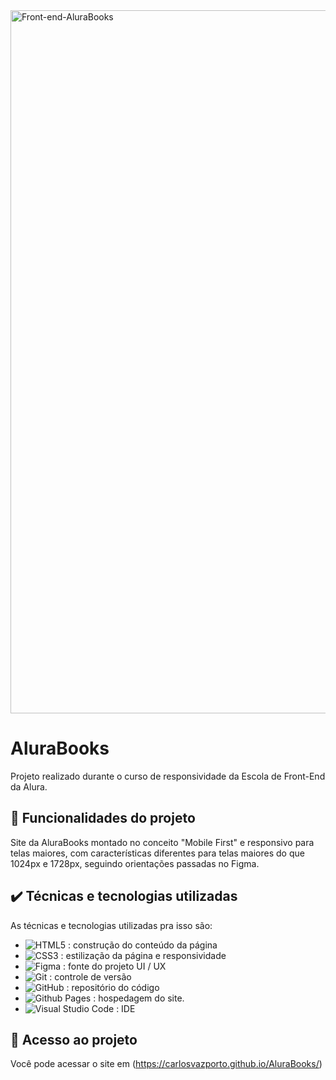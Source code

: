 <img width="2250" height="1125" alt="Front-end-AluraBooks" src="https://github.com/user-attachments/assets/6fbfee20-bf50-4c51-97d4-59444fe90f48" />

# AluraBooks

Projeto realizado durante o curso de responsividade da Escola de Front-End da Alura.

## 🔨 Funcionalidades do projeto

Site da AluraBooks montado no conceito "Mobile First" e responsivo para telas maiores, com características diferentes para telas maiores do que 1024px e 1728px, seguindo orientações passadas no Figma.

## ✔️ Técnicas e tecnologias utilizadas

As técnicas e tecnologias utilizadas pra isso são:

- ![HTML5](https://img.shields.io/badge/HTML5-E34F26?style=for-the-badge&logo=html5&logoColor=white") : construção do conteúdo da página
- ![CSS3](https://img.shields.io/badge/CSS3-1572B6?style=for-the-badge&logo=css3&logoColor=white") : estilização da página e responsividade
- ![Figma](https://img.shields.io/badge/figma-%23F24E1E.svg?style=for-the-badge&logo=figma&logoColor=white) : fonte do projeto UI / UX
- ![Git](https://img.shields.io/badge/git-%23F05033.svg?style=for-the-badge&logo=git&logoColor=white) : controle de versão
- ![GitHub](https://img.shields.io/badge/github-%23121011.svg?style=for-the-badge&logo=github&logoColor=white) : repositório do código
- ![Github Pages](https://img.shields.io/badge/github%20pages-121013?style=for-the-badge&logo=github&logoColor=white) : hospedagem do site.
- ![Visual Studio Code](https://img.shields.io/badge/Visual%20Studio%20Code-0078d7.svg?style=for-the-badge&logo=visual-studio-code&logoColor=white) : IDE

## 📁 Acesso ao projeto

Você pode acessar o site em (https://carlosvazporto.github.io/AluraBooks/)
